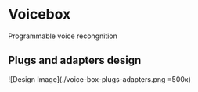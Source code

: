 # Voicebox

Programmable voice recongnition

## Plugs and adapters design
![Design Image](./voice-box-plugs-adapters.png =500x)
